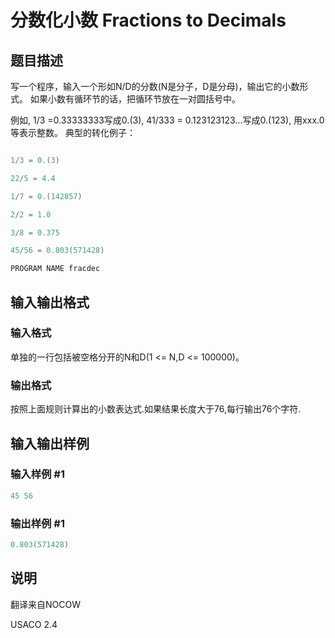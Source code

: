 # 分数化小数 Fractions to Decimals

## 题目描述

写一个程序，输入一个形如N/D的分数(N是分子，D是分母)，输出它的小数形式。 如果小数有循环节的话，把循环节放在一对圆括号中。

例如, 1/3 =0.33333333写成0.(3), 41/333 = 0.123123123...写成0.(123), 用xxx.0 等表示整数。 典型的转化例子：

```cpp

1/3 = 0.(3)

22/5 = 4.4

1/7 = 0.(142857)

2/2 = 1.0

3/8 = 0.375

45/56 = 0.803(571428)

PROGRAM NAME fracdec

```

## 输入输出格式

### 输入格式

单独的一行包括被空格分开的N和D(1 <= N,D <= 100000)。

### 输出格式

按照上面规则计算出的小数表达式.如果结果长度大于76,每行输出76个字符.

## 输入输出样例

### 输入样例 #1

```cpp
45 56
```


### 输出样例 #1

```cpp
0.803(571428)
```


## 说明

翻译来自NOCOW

USACO 2.4

